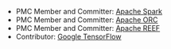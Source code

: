 - PMC Member and Committer: [Apache Spark](https://spark.apache.org)
- PMC Member and Committer: [Apache ORC](https://orc.apache.org)
- PMC Member and Committer: [Apache REEF](https://reef.apache.org)
- Contributor: [Google TensorFlow](https://www.tensorflow.org)
